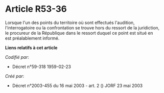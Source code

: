 # Article R53-36

Lorsque l'un des points du territoire où sont effectués l'audition, l'interrogatoire ou la confrontation se trouve hors du
ressort de la juridiction, le procureur de la République dans le ressort duquel ce point est situé en est préalablement
informé.

**Liens relatifs à cet article**

_Codifié par_:

  - Décret n°59-318 1959-02-23

_Créé par_:

  - Décret n°2003-455 du 16 mai 2003 - art. 2 () JORF 23 mai 2003
